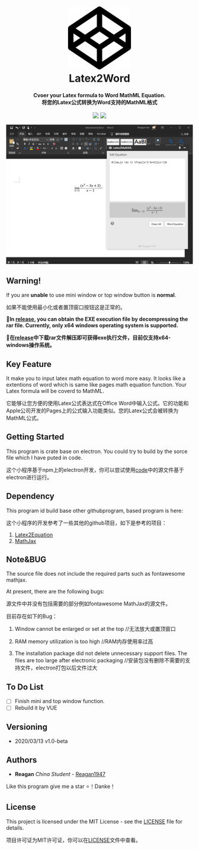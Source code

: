 <h1 align="center">
  <br>
  <img src="https://github.com/Reagan1947/latex2word/blob/master/codepen-brands%20(1).png" alt="Markdownify" width="170">
  <br>
  Latex2Word
  <br>
</h1>

<h4 align="center" font-weight:bold;">Cvoer your Latex formula to Word MathML Equation.</br>
                                     将您的Latex公式转换为Word支持的MathML格式</br></h4>
<p align="center">
<img src="https://img.shields.io/badge/license-MIT-%23373737">
<img src="https://img.shields.io/badge/plantform-electron-lightgrey">
</p>

<p align="center">
<img src="https://github.com/Reagan1947/latex2word/blob/master/exp_pic.png">
</p>

## Warning!

If you are **unable** to use mini window or top window button is **normal**.

如果不能使用最小化或者置顶窗口按钮这是正常的。

**🎉In [release](https://github.com/Reagan1947/latex2word/releases), you can obtain the EXE execution file by decompressing the rar file. Currently, only x64 windows operating system is supported.**


**🎉在[release](https://github.com/Reagan1947/latex2word/releases)中下载rar文件解压即可获得exe执行文件，目前仅支持x64-windows操作系统。**

## Key Feature

It make you to input latex math equation to word more easy. It looks like a extentions of word which is same like pages math equation function. Your Latex formula will be coverd to MathML.

它能够让您方便的使用Latex公式表达式在Office Word中输入公式。它的功能和Apple公司开发的Pages上的公式输入功能类似。您的Latex公式会被转换为MathML公式。

## Getting Started

This program is crate base on electron. You could try to build by the sorce file which I have puted in code.

这个小程序基于npm上的electron开发，你可以尝试使用[code](https://github.com/Reagan1947/latex2word)中的源文件基于electron进行运行。

## Dependency

This program id build base other githubprogram, based program is here:

这个小程序的开发参考了一些其他的github项目，如下是参考的项目：

1. [Latex2Equation](https://github.com/idf/LaTeX2Word-Equation)
2. [MathJax](https://www.mathjax.org/)

## Note&BUG

The source file does not include the required parts such as fontawesome mathjax.

At present, there are the following bugs:

源文件中并没有包括需要的部分例如fontawesome MathJax的源文件。

目前存在如下的Bug：

1. Window cannot be enlarged or set at the top   //无法放大或置顶窗口

2. RAM memory utilization is too high   //RAM内存使用率过高

3. The installation package did not delete unnecessary support files. The files are too large after electronic packaging   //安装包没有删除不需要的支持文件，electron打包以后文件过大

## To Do List

- [ ]  Finish mini and top window function.
- [ ] Rebuild it by VUE

## Versioning

- 2020/03/13  v1.0-beta 

## Authors

* **Reagan**  *China Student* - [Reagan1947](https://github.com/Reagan1947)

Like this program give me a star ⭐！Danke！

## License

This project is licensed under the MIT License - see the [LICENSE](LICENSE) file for details.

项目许可证为MIT许可证，你可以在[LICENSE](LICENSE)文件中查看。
